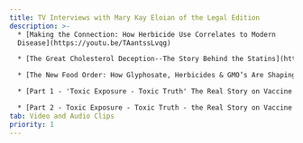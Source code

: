 ```yaml
---
title: TV Interviews with Mary Kay Eloian of the Legal Edition
description: >-
  * [Making the Connection: How Herbicide Use Correlates to Modern
  Disease](https://youtu.be/TAantssLvqg)

  * [The Great Cholesterol Deception--The Story Behind the Statins](https://youtu.be/XykVFMd7S-c)

  * [The New Food Order: How Glyphosate, Herbicides & GMO’s Are Shaping Our Future](https://youtu.be/ELj0ebuqdgk)

  * [Part 1 - 'Toxic Exposure - Toxic Truth' The Real Story on Vaccine Injury](https://youtu.be/KEYpikNzcDo)

  * [Part 2 - Toxic Exposure - Toxic Truth - the Real Story on Vaccine Injury](https://youtu.be/eV_qPkAwlX8)
tab: Video and Audio Clips
priority: 1
---
```

